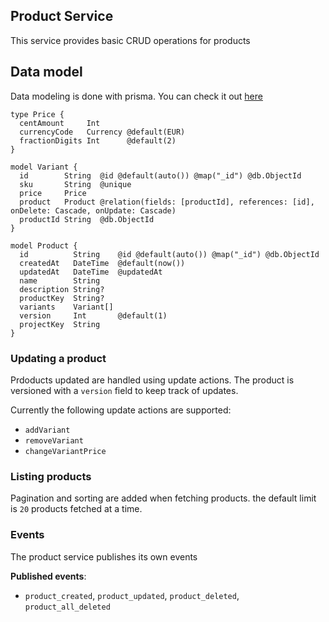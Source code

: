 ## Product Service

This service provides basic CRUD operations for products

## Data model

Data modeling is done with prisma. You can check it out [here](/services/product/src/prisma/schema.prisma)

```prisma
type Price {
  centAmount     Int
  currencyCode   Currency @default(EUR)
  fractionDigits Int      @default(2)
}

model Variant {
  id        String  @id @default(auto()) @map("_id") @db.ObjectId
  sku       String  @unique
  price     Price
  product   Product @relation(fields: [productId], references: [id], onDelete: Cascade, onUpdate: Cascade)
  productId String  @db.ObjectId
}

model Product {
  id          String    @id @default(auto()) @map("_id") @db.ObjectId
  createdAt   DateTime  @default(now())
  updatedAt   DateTime  @updatedAt
  name        String
  description String?
  productKey  String?
  variants    Variant[]
  version     Int       @default(1)
  projectKey  String
}
```

### Updating a product

Prdoducts updated are handled using update actions. The product is versioned with a `version` field to keep track of updates.

Currently the following update actions are supported:

- `addVariant`
- `removeVariant`
- `changeVariantPrice`

### Listing products

Pagination and sorting are added when fetching products. the default limit is `20` products fetched at a time.

### Events

The product service publishes its own events

**Published events**:

- `product_created`, `product_updated`, `product_deleted`, `product_all_deleted`
